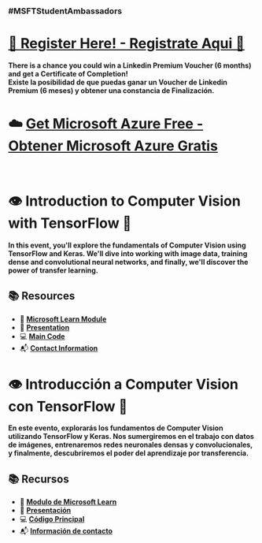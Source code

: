 ### #MSFTStudentAmbassadors

# [**🎉 Register Here! - Registrate Aqui 🎉**](https://forms.office.com/Pages/ResponsePage.aspx?id=oBzDhDusrk6tEVGdgCM-b3OCv62PznhHm-dSCaLwRlhUNlIwWE1VMUxONzNNNEQ3WVdaQjU4ODg3WS4u&wt.mc_id=studentamb_336682)

**There is a chance you could win a Linkedin Premium Voucher (6 months) and get a Certificate of Completion!**</br>
**Existe la posibilidad de que puedas ganar un Voucher de Linkedin Premium (6 meses) y obtener una constancia de Finalización.**


# ☁️ [**Get Microsoft Azure Free - Obtener Microsoft Azure Gratis**](https://azure.microsoft.com/es-es/free/students?wt.mc_id=studentamb_336682)

</br>

# 👁️ Introduction to Computer Vision with TensorFlow 🤖

**In this event, you'll explore the fundamentals of Computer Vision using TensorFlow and Keras. We'll dive into working with image data, training dense and convolutional neural networks, and finally, we'll discover the power of transfer learning.**

## 📚 Resources

- 📘 [**Microsoft Learn Module**](https://learn.microsoft.com/en-us/training/modules/intro-computer-vision-tensorflow?wt.mc_id=studentamb_336682)
- 📑 [**Presentation**](https://github.com/Gilberto-Guzman-Student-Ambassadors/Introduction_to_Computer_Vision_with_TensorFlow/tree/main/presentation?wt.mc_id=studentamb_336682)
- 💻 [**Main Code**](https://github.com/Gilberto-Guzman-Student-Ambassadors/Introduction_to_Computer_Vision_with_TensorFlow/tree/main/code-mod-for-windows?wt.mc_id=studentamb_336682)
- 📬 [**Contact Information**](https://gilberto-guzman.github.io?wt.mc_id=studentamb_336682)

# 👁️  Introducción a Computer Vision con TensorFlow 🤖

**En este evento, explorarás los fundamentos de Computer Vision utilizando TensorFlow y Keras. Nos sumergiremos en el trabajo con datos de imágenes, entrenaremos redes neuronales densas y convolucionales, y finalmente, descubriremos el poder del aprendizaje por transferencia.**

## 📚 Recursos

- 📘 [**Modulo de Microsoft Learn**](https://learn.microsoft.com/en-us/training/modules/intro-computer-vision-tensorflow?wt.mc_id=studentamb_336682)
- 📑 [**Presentación**](https://github.com/Gilberto-Guzman-Student-Ambassadors/Introduction_to_Computer_Vision_with_TensorFlow/tree/main/presentation?wt.mc_id=studentamb_336682)
- 💻 [**Código Principal**](https://github.com/Gilberto-Guzman-Student-Ambassadors/Introduction_to_Computer_Vision_with_TensorFlow/tree/main/code-mod-for-windows?wt.mc_id=studentamb_336682)
- 📬 [**Información de contacto**](https://gilberto-guzman.github.io?wt.mc_id=studentamb_336682)
